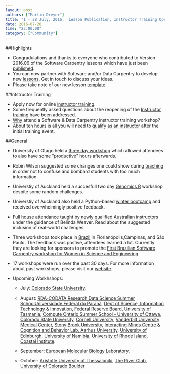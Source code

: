 ```yaml
---
layout: post
authors: ["Martin Dreyer"]
title: "1 - 28 July, 2016:  Lesson Publication, Instructor Training Open, Creating New Material, Revamped Lesson Template, and Instructor Testimonial."
date: 2016-07-28
time: "23:00:00"
category: ["Community"]
---
```


##Highlights
* Congradulations and thanks to everyone who contributed to Version 2016.06 of the Software Carpentry lessons which have just been [published]({{page.beseur}}/blog/2016/07/publishing-lessons.html).
* You can now partner with Software and/or Data Carpentry to develop new [lessons]({{page.beseur}}/blog/2016/07/lesson-incubation.html). Get in touch to discuss your ideas.
* Please take note of our new lesson [template]({{page.beseur}}/blog/2016/07/rmarkdown-new-template.html).  

##Intstructor Training
* Apply now for online [instructor training]({{page.baseur1}}//blog/2016/07/reopening-instructor-training.html). 
* Some frequently asked questions about the reopening of the [Instructor training]({{page.beseur}}/blog/2016/07/more-on-instructor-training.html) have been addressed.
* [Why]({{page.beseur}}/blog/2016/07/instructor-trainer-testimonial.html) attend a Software & Data Carpentry instructor training workshop?  
* About ten hours is all you will need to [qualify as an instructor]({{page.beseur}}/blog/2016/07/completion-times.html) after the initial training event.



##General
* University of Otago held a [three day workshop]({{page.baseurl}}/blog/2016/07/otago-workshop.html) which allowed attendees to also have some "productive" hours afterwards.
* Robin Wilson suggested some changes one could show during [teaching]({{page.baseur}}/blog/2016/07/showing-changes.html) in order not to confuse and bombard students with too much information.
* Universtiy of Auckland held a succesfull two day [Genomics R]({{page.beseur1}}/blog/2016/07/auckland-R-workshop.html) workshop despite some random challenges.
* Universtiy of Auckland also held a Python-based [winter bootcamp]({{page.beseur1}}/blog/2016/07/auckland-winter-bootcamp.html) and received overwhelmingly positive feedback. 
* Full house attendance taught by [newly qualified Australian instructors]({{page.beseur}}/blog/2016/07/two-workshops.html)  under the guidance of Belinda Weaver. Read about the suggested inclusion of real-world challenges.
* Three workshops took place in [Brazil]({{page.beseur}}/blog/2016/07/brazil.html) in Florianópolis,Campinas, and São Paulo. The feedback was postive, attendees learned a lot. Currently they are looking for sponsors to promote the [First Brazilian Software Carpentry workshop for Women in Science and Engineering](https://www.software.ac.uk/blog/2016-01-05-first-uk-software-carpentry-workshop-women-science-and-engineering).

* 17 workshops were run over the past 30 days. For more information about past workshops, please visit our [website]({{page.baseurl}}/workshops/past/). 
* Upcoming Workhshops:
  * July: [Colorado State University](http://recology.info/2016-07-28-colorado-state/).

  * August:
    [RDA-CODATA Research Data Science Summer School](https://anelda.github.io/2016-08-01-codata-rda-trieste/)[Universidade Federal do Paraná](https://abelsiqueira.github.io/2016-08-01-ufpr/), [Dept of Science, Information Technology & Innovation](https://bio-swc-bne.github.io/2016-08-02-dsiti/), [Federal Reserve Board](https://arthur-e.github.io/2016-08-03-FederalReserveBoard/), [University of Tasmania](https://datasciencehobart.github.io/2016-08-05-hobart/), [Compute Ontario Summer School - University of Ottawa](https://cac-staff.github.io/summer-school-2016/), [Colorado State University](https://knuths.github.io/2016-08-09-rmacc/), [Cornell University](https://erdavenport.github.io/2016-08-11-cornell-mbg/), [Vanderbilt University Medical Center](https://vubiostat.github.io/2016-08-17-vumc/), [Stony Brook University](https://hnakhoul.github.io/2016-08-18-stonybrook/), [Interacting Minds Centre & Cognition and Behavior Lab, Aarhus University](https://chrismedrela.github.io/2016-08-22-aarhus/), [University of Edinburgh](https://rgaiacs.github.io/2016-08-22-edinburgh/), [University of Namibia](https://tjips.github.io/2016-08-22-unam/), [University of Rhode Island, Coastal Institute](http://rhodyrstats.org/2016-08-29-uri/).

  * September:
    [European Molecular Biology Laboratory](https://tobyhodges.github.io/2016-09-19-heidelberg/).

  * October:
    [Aristotle University of Thessaloniki](https://fpsom.github.io/2016-10-04-skg-carpenters/), [The River Club](https://ctpug.github.io/2016-10-05-riverclub/), [University of Colorado Boulder](https://sarahpapich.github.io/2016-10-11-sc/)
